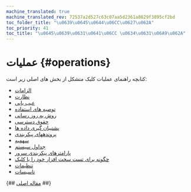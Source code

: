 ```yaml
---
machine_translated: true
machine_translated_rev: 72537a2d527c63c07aa5d2361a8829f3895cf2bd
toc_folder_title: "\u0639\u0645\u0644\u06CC\u0627\u062A"
toc_priority: 41
toc_title: "\u0645\u0639\u0631\u0641\u06CC \u0634\u0631\u06A9\u062A"
---
```


# عملیات {#operations}

کتابچه راهنمای عملیات کلیک متشکل از بخش های اصلی زیر است:

-   [الزامات](requirements.md)
-   [نظارت](monitoring.md)
-   [عیب یابی](troubleshooting.md)
-   [توصیه های استفاده](tips.md)
-   [روش به روز رسانی](update.md)
-   [حقوق دسترسی](access_rights.md)
-   [پشتیبان گیری داده ها](backup.md)
-   [پروندههای پیکربندی](configuration_files.md)
-   [سهمیه](quotas.md)
-   [جداول سیستم](system_tables.md)
-   [پارامترهای پیکربندی سرور](server_configuration_parameters/index.md)
-   [چگونه برای تست سخت افزار خود را با کلیک](performance_test.md)
-   [تنظیمات](settings/index.md)
-   [تاسیسات](utilities/index.md)

{## [مقاله اصلی](https://clickhouse.tech/docs/en/operations/) ##}
